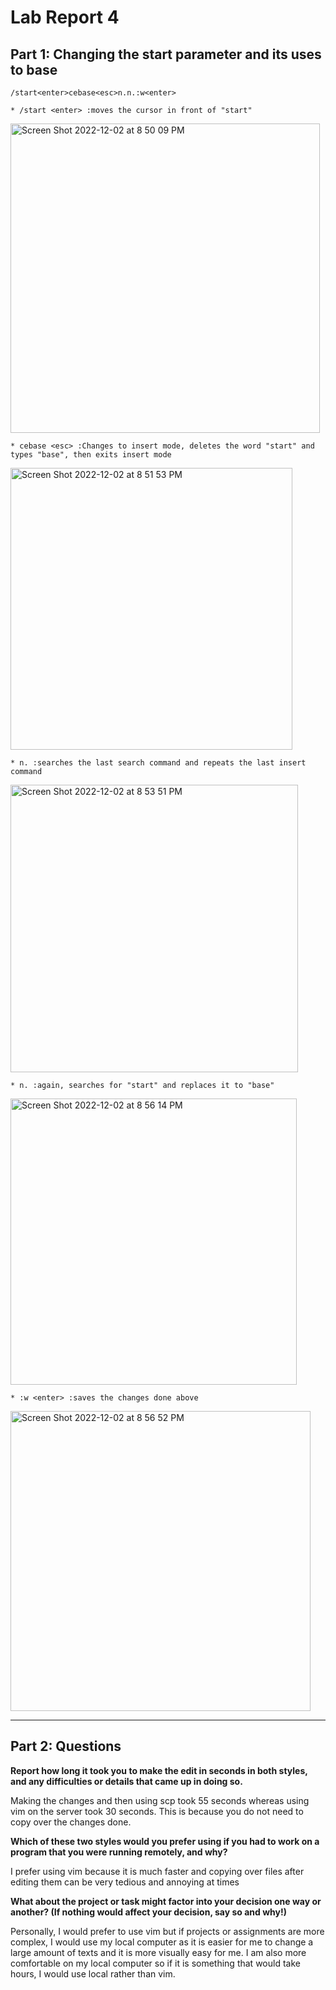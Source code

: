 # Lab Report 4
## Part 1: Changing the start parameter and its uses to base

```
/start<enter>cebase<esc>n.n.:w<enter> 
```

```
* /start <enter> :moves the cursor in front of "start" 
```

<img width="495" alt="Screen Shot 2022-12-02 at 8 50 09 PM" src="https://user-images.githubusercontent.com/98442414/205424162-02039e2e-3de3-4fea-b386-992f0e57dbdf.png">

```
* cebase <esc> :Changes to insert mode, deletes the word "start" and types "base", then exits insert mode 
```

<img width="451" alt="Screen Shot 2022-12-02 at 8 51 53 PM" src="https://user-images.githubusercontent.com/98442414/205424241-0d4bec45-1986-4944-862c-d9aaaeeb2776.png">

```
* n. :searches the last search command and repeats the last insert command
```

<img width="460" alt="Screen Shot 2022-12-02 at 8 53 51 PM" src="https://user-images.githubusercontent.com/98442414/205424302-c2732548-5f61-4e17-87fc-17bcccfa5f18.png">

```
* n. :again, searches for "start" and replaces it to "base" 
```

<img width="458" alt="Screen Shot 2022-12-02 at 8 56 14 PM" src="https://user-images.githubusercontent.com/98442414/205424468-985b7af4-9485-4c19-a86f-e65957bb540e.png">

```
* :w <enter> :saves the changes done above
```

<img width="480" alt="Screen Shot 2022-12-02 at 8 56 52 PM" src="https://user-images.githubusercontent.com/98442414/205424492-7369243b-95bc-4819-86b9-a6c33a7c5cfb.png">

---
## Part 2: Questions
**Report how long it took you to make the edit in seconds in both styles, and any difficulties or details that came up in doing so.**

Making the changes and then using scp took 55 seconds whereas using vim on the server took 30 seconds. This is because you do not need to copy over the changes done. 

**Which of these two styles would you prefer using if you had to work on a program that you were running remotely, and why?**

I prefer using vim because it is much faster and copying over files after editing them can be very tedious and annoying at times

**What about the project or task might factor into your decision one way or another? (If nothing would affect your decision, say so and why!)**

Personally, I would prefer to use vim but if projects or assignments are more complex, I would use my local computer as it is easier for me to change a large amount of texts and it is more visually easy for me. I am also more comfortable on my local computer so if it is something that would take hours, I would use local rather than vim. 
